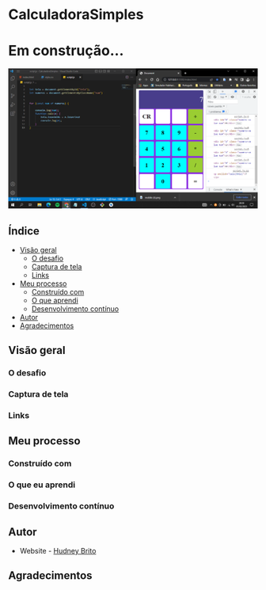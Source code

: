 # CalculadoraSimples

# Em construção...



![](./assets/image/desktopEmConstrução.png)

## Índice

- [Visão geral](#visão-geral)
  - [O desafio](#o-desafio)
  - [Captura de tela](#captura-de-tela)
  - [Links](#links)
- [Meu processo](#meu-processo)
  - [Construído com](#construído-com)
  - [O que aprendi](#o-que-aprendi)
  - [Desenvolvimento contínuo](#desenvolvimento-contínuo)
- [Autor](#autor)
- [Agradecimentos](#acknowledgments)

## Visão geral

### O desafio



### Captura de tela



### Links

## Meu processo

### Construído com



### O que eu aprendi




### Desenvolvimento contínuo


## Autor

- Website - [Hudney Brito](https://hudney-fsbrito.github.io/Hudney-Brito-Portfolio-/)

## Agradecimentos

